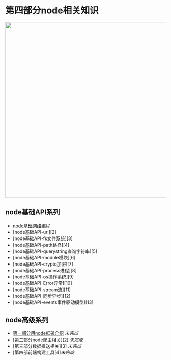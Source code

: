 # 第四部分node相关知识
 
<image src="https://github.com/MarsPen/-notes-summary/blob/master/images/node.png" width="550"></image>


## node基础API系列
* [node基础网络编程][1]
* [node基础API-url][2]
* [node基础API-fs文件系统][3]
* [node基础API-path路径][4]
* [node基础API-querystring查询字符串][5]
* [node基础API-module模块][6]
* [node基础API-crypto加密][7]
* [node基础API-process进程][8]
* [node基础API-os操作系统][9]
* [node基础API-Error异常][10]
* [node基础API-stream流][11]
* [node基础API-同步异步][12]
* [node基础API-events事件驱动模型][13]


## node高级系列
* [第一部分用node框架介绍][1] *未完成*
* [第二部分node爬虫相关][2] *未完成*
* [第三部分数据推送相关][3] *未完成*
* [第四部前端构建工具[4]*未完成*


[1]: https://github.com/MarsPen/-notes-summary/blob/master/node/http.md
<!-- [2]: https://github.com/MarsPen/-notes-summary/blob/master/node/oop.md
[3]: https://github.com/MarsPen/-notes-summary/blob/master/node/function.md
[4]: https://github.com/MarsPen/-notes-summary/blob/master/node/aop.md -->